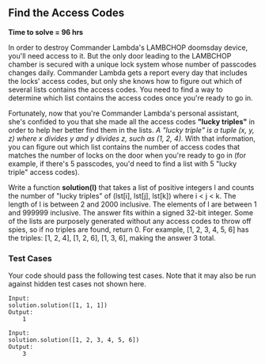 ## Find the Access Codes
**Time to solve = 96 hrs**

In order to destroy Commander Lambda's LAMBCHOP doomsday device, you'll need access to it. But the only door leading to the LAMBCHOP chamber is secured with a unique lock system whose number of passcodes changes daily. Commander Lambda gets a report every day that includes the locks' access codes, but only she knows how to figure out which of several lists contains the access codes. You need to find a way to determine which list contains the access codes once you're ready to go in.

Fortunately, now that you're Commander Lambda's personal assistant, she's confided to you that she made all the access codes **"lucky triples"** in order to help her better find them in the lists. _A "lucky triple" is a tuple (x, y, z) where x divides y and y divides z, such as (1, 2, 4)._ With that information, you can figure out which list contains the number of access codes that matches the number of locks on the door when you're ready to go in (for example, if there's 5 passcodes, you'd need to find a list with 5 "lucky triple" access codes).

Write a function **solution(l)** that takes a list of positive integers l and counts the number of "lucky triples" of (lst[i], lst[j], lst[k]) where i < j < k. The length of l is between 2 and 2000 inclusive. The elements of l are between 1 and 999999 inclusive. The answer fits within a signed 32-bit integer. Some of the lists are purposely generated without any access codes to throw off spies, so if no triples are found, return 0. For example, [1, 2, 3, 4, 5, 6] has the triples: [1, 2, 4], [1, 2, 6], [1, 3, 6], making the answer 3 total.

### Test Cases
Your code should pass the following test cases. Note that it may also be run against hidden test cases not shown here.
	
	Input:
	solution.solution([1, 1, 1])
	Output:
		1
	
	Input:
	solution.solution([1, 2, 3, 4, 5, 6])
	Output:
		3
